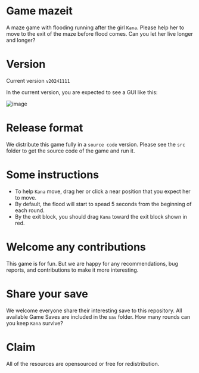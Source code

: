 # Game mazeit
A maze game with flooding running after the girl `Kana`. Please help her to move to the exit of the maze before flood comes. Can you let her live longer and longer?


# Version
Current version `v20241111`

In the current version, you are expected to see a GUI like this:

![image](https://github.com/user-attachments/assets/d8b0135a-6a32-46ae-a2c1-1a711a4390ab)


# Release format
We distribute this game fully in a `source code` version. Please see the `src` folder to get the source code of the game and run it.


# Some instructions
- To help `Kana` move, drag her or click a near position that you expect her to move.
- By default, the flood will start to spead 5 seconds from the beginning of each round.
- By the exit block, you should drag `Kana` toward the exit block shown in red.


# Welcome any contributions
This game is for fun. But we are happy for any recommendations, bug reports, and contributions to make it more interesting.


# Share your save
We welcome everyone share their interesting save to this repository. All available Game Saves are included in the `sav` folder. How many rounds can you keep `Kana` survive?


# Claim
All of the resources are opensourced or free for redistribution.

